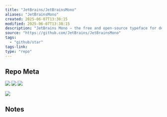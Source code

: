 ```yaml
---
title: "JetBrains/JetBrainsMono"
aliases: "JetBrainsMono"
created: 2025-06-07T13:38:15
modified: 2025-06-07T13:38:15
description: "JetBrains Mono – the free and open-source typeface for developers"
source: "https://github.com/JetBrains/JetBrainsMono"
tags:
  - "github/star"
tags-link:
type: "repo"
---
```

## Repo Meta

![](https://img.shields.io/github/stars/JetBrains/JetBrainsMono?style=for-the-badge&label=stars) ![](https://img.shields.io/github/repo-size/JetBrains/JetBrainsMono?style=for-the-badge&label=size) ![](https://img.shields.io/github/created-at/JetBrains/JetBrainsMono?style=for-the-badge&label=since)

[![](https://github-readme-stats.vercel.app/api/pin/?username=JetBrains&repo=JetBrainsMono&bg_color=00000000)](https://github.com/JetBrains/JetBrainsMono)

## Notes

